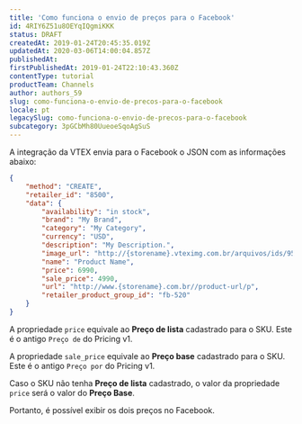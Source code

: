 ```yaml
---
title: 'Como funciona o envio de preços para o Facebook'
id: 4RIY6Z51u8OEYqIQgmiKKK
status: DRAFT
createdAt: 2019-01-24T20:45:35.019Z
updatedAt: 2020-03-06T14:00:04.857Z
publishedAt: 
firstPublishedAt: 2019-01-24T22:10:43.360Z
contentType: tutorial
productTeam: Channels
author: authors_59
slug: como-funciona-o-envio-de-precos-para-o-facebook
locale: pt
legacySlug: como-funciona-o-envio-de-precos-para-o-facebook
subcategory: 3pGCbMh80UueoeSqoAgSuS
---
```


A integração da VTEX envia para o Facebook o JSON com as informações abaixo:

```json
{
    "method": "CREATE",
    "retailer_id": "8500",
    "data": {
        "availability": "in stock",
        "brand": "My Brand",
        "category": "My Category",
        "currency": "USD",
        "description": "My Description.",
        "image_url": "http://{storename}.vteximg.com.br/arquivos/ids/959752-600-600/my-image.jpg",
        "name": "Product Name",
        "price": 6990,
        "sale_price": 4990,
        "url": "http://www.{storename}.com.br//product-url/p",
        "retailer_product_group_id": "fb-520"
    }
}
```

A propriedade `price` equivale ao __Preço de lista__ cadastrado para o SKU. Este é o antigo `Preço de` do Pricing v1.

A propriedade `sale_price` equivale ao __Preço base__ cadastrado para o SKU. Este é o antigo `Preço por` do Pricing v1.

Caso o SKU não tenha __Preço de lista__ cadastrado, o valor da propriedade `price` será o valor do __Preço Base__.

Portanto, é possível exibir os dois preços no Facebook.
